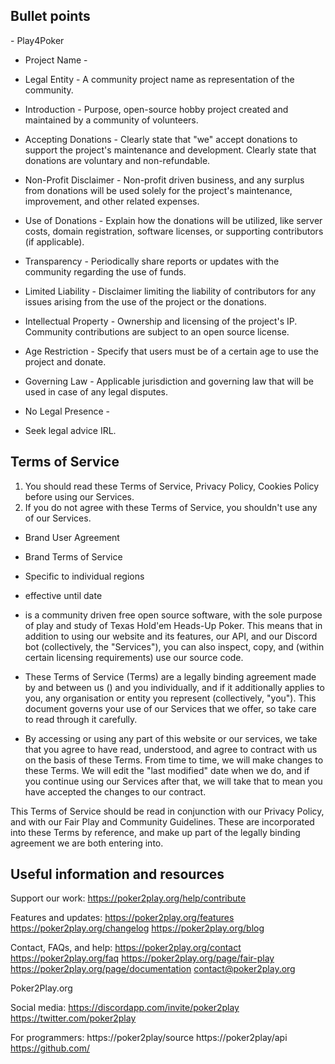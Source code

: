 ## Bullet points

<BRAND> - Play4Poker
- Project Name - <BRAND>
- Legal Entity - A community project name as representation of the community.
- Introduction - Purpose, open-source hobby project created and maintained by a community of volunteers.
- Accepting Donations - Clearly state that "we" accept donations to support the project's maintenance and development. Clearly state that donations are voluntary and non-refundable.
- Non-Profit Disclaimer - Non-profit driven business, and any surplus from donations will be used solely for the project's maintenance, improvement, and other related expenses.
- Use of Donations - Explain how the donations will be utilized, like server costs, domain registration, software licenses, or supporting contributors (if applicable).
- Transparency - Periodically share reports or updates with the community regarding the use of funds.
- Limited Liability - Disclaimer limiting the liability of contributors for any issues arising from the use of the project or the donations.
- Intellectual Property - Ownership and licensing of the project's IP. Community contributions are subject to an open source license.
- Age Restriction - Specify that users must be of a certain age to use the project and donate.
- Governing Law - Applicable jurisdiction and governing law that will be used in case of any legal disputes.
- No Legal Presence - 

- Seek legal advice IRL.


## Terms of Service



1. You should read these Terms of Service, Privacy Policy, Cookies Policy before using our Services.
2. If you do not agree with these Terms of Service, you shouldn't use any of our Services.




- Brand User Agreement
- Brand Terms of Service
- Specific to individual regions

- effective until date


- <BRAND> is a community driven free open source software, with the sole purpose of play and study of Texas Hold'em Heads-Up Poker. This means that in addition to using our website and its features, our API, and our Discord bot (collectively, the "Services"), you can also inspect, copy, and (within certain licensing requirements) use our source code.

- These Terms of Service (Terms) are a legally binding agreement made by and between us (<BRAND>) and you individually, and if it additionally applies to you, any organisation or entity you represent (collectively, "you"). This document governs your use of our Services that we offer, so take care to read through it carefully.

- By accessing or using any part of this website or our services, we take that you agree to have read, understood, and agree to contract with us on the basis of these Terms. From time to time, we will make changes to these Terms. We will edit the "last modified" date when we do, and if you continue using our Services after that, we will take that to mean you have accepted the changes to our contract.

This Terms of Service should be read in conjunction with our Privacy Policy, and with our Fair Play and Community Guidelines. These are incorporated into these Terms by reference, and make up part of the legally binding agreement we are both entering into.

## Useful information and resources

Support our work:
https://poker2play.org/help/contribute

Features and updates:
https://poker2play.org/features
https://poker2play.org/changelog
https://poker2play.org/blog

Contact, FAQs, and help:
https://poker2play.org/contact
https://poker2play.org/faq
https://poker2play.org/page/fair-play
https://poker2play.org/page/documentation
contact@poker2play.org

Poker2Play.org
<ADRESS>

Social media:
https://discordapp.com/invite/poker2play
https://twitter.com/poker2play

For programmers:
https://poker2play/source
https://poker2play/api
https://github.com/